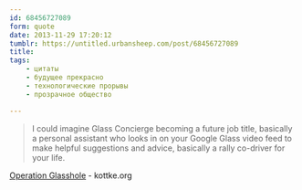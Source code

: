 ```yaml
---
id: 68456727089
form: quote
date: 2013-11-29 17:20:12
tumblr: https://untitled.urbansheep.com/post/68456727089
title: 
tags:
    - цитаты
    - будущее прекрасно
    - технологические прорывы
    - прозрачное общество

---
```


<blockquote>
I could imagine Glass Concierge becoming a future job title, basically a personal assistant who looks in on your Google Glass video feed to make helpful suggestions and advice, basically a rally co-driver for your life.
</blockquote>

<a href="http://kottke.org/13/11/operation-glasshole">Operation Glasshole</a> - kottke.org
